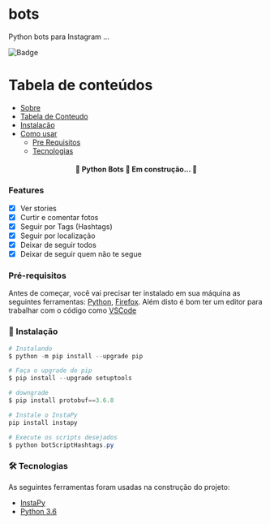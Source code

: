 # bots
Python bots para Instagram ...

![Badge](https://img.shields.io/badge/Blog-AtriosTech-339933?style=for-the-badge&logo=ghost)

Tabela de conteúdos
=================
<!--ts-->
   * [Sobre](#Sobre)
   * [Tabela de Conteudo](#tabela-de-conteudo)
   * [Instalação](#instalacao)
   * [Como usar](#como-usar)
      * [Pre Requisitos](#pre-requisitos)
      * [Tecnologias](#tecnologias)
<!--te-->

<h4 align="center">
	🚧  Python Bots 🚀 Em construção...  🚧
</h4>

### Features

- [x] Ver stories
- [x] Curtir e comentar fotos
- [x] Seguir por Tags (Hashtags)
- [x] Seguir por localização
- [x] Deixar de seguir todos
- [x] Deixar de seguir quem não te segue

### Pré-requisitos

Antes de começar, você vai precisar ter instalado em sua máquina as seguintes ferramentas:
[Python](https://www.python.org/ftp/python/3.6.0/python-3.6.0-amd64.exe), [Firefox](https://www.mozilla.org/pt-BR/firefox/download/thanks/).
Além disto é bom ter um editor para trabalhar com o código como [VSCode](https://code.visualstudio.com/)

### 🎲 Instalação

```PowerShell
# Instalando
$ python -m pip install --upgrade pip

# Faça o upgrade do pip
$ pip install --upgrade setuptools

# downgrade
$ pip install protobuf==3.6.0

# Instale o InstaPy
pip install instapy

# Execute os scripts desejados
$ python botScriptHashtags.py
```
### 🛠 Tecnologias

As seguintes ferramentas foram usadas na construção do projeto:

- [InstaPy](https://github.com/InstaPy/instapy-quickstart)
- [Python 3.6](https://www.python.org/downloads/release/python-360/)
